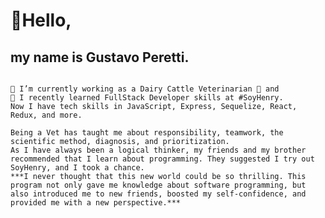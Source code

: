 # 👋Hello,
## my name is Gustavo Peretti.
```

🔭 I’m currently working as a Dairy Cattle Veterinarian 🐄 and 
🌱 I recently learned FullStack Developer skills at #SoyHenry.
Now I have tech skills in JavaScript, Express, Sequelize, React, Redux, and more.

Being a Vet has taught me about responsibility, teamwork, the scientific method, diagnosis, and prioritization. 
As I have always been a logical thinker, my friends and my brother recommended that I learn about programming. They suggested I try out SoyHenry, and I took a chance.
***I never thought that this new world could be so thrilling. This program not only gave me knowledge about software programming, but also introduced me to new friends, boosted my self-confidence, and provided me with a new perspective.***
```

<!--
**AlbaTyto/AlbaTyto** is a ✨ _special_ ✨ repository because its `README.md` (this file) appears on your GitHub profile.

Here are some ideas to get you started:

- 🔭 I’m currently working on ...
- 🌱 I’m currently learning ...
- 👯 I’m looking to collaborate on ...
- 🤔 I’m looking for help with ...
- 💬 Ask me about ...
- 📫 How to reach me: ...
- 😄 Pronouns: ...
- ⚡ Fun fact: ...
-->
